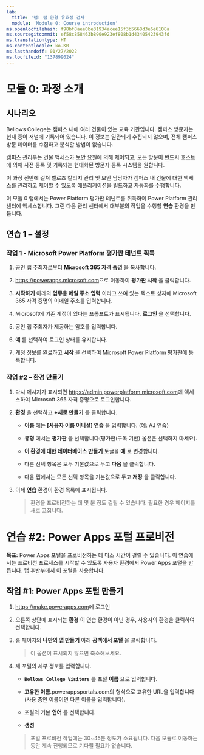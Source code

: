```yaml
---
lab:
  title: '랩: 랩 환경 유효성 검사'
  module: 'Module 0: Course introduction'
ms.openlocfilehash: f98bf8aee0be31934acee15f3b5668d3e6e6108a
ms.sourcegitcommit: ef58c858463b890e923ef808b1d43405423943fd
ms.translationtype: HT
ms.contentlocale: ko-KR
ms.lasthandoff: 01/27/2022
ms.locfileid: "137899024"
---
```

<a name="module-0-course-introduction"></a>모듈 0: 과정 소개
=================================

<a name="scenario"></a>시나리오
--------

Bellows College는 캠퍼스 내에 여러 건물이 있는 교육 기관입니다. 캠퍼스 방문자는 현재 종이 저널에 기록되어 있습니다. 이 정보는 일관되게 수집되지 않으며, 전체 캠퍼스 방문 데이터를 수집하고 분석할 방법이 없습니다.

캠퍼스 관리부는 건물 액세스가 보안 요원에 의해 제어되고, 모든 방문이 반드시 호스트에 의해 사전 등록 및 기록되는 현대화된 방문자 등록 시스템을 원합니다.

이 과정 전반에 걸쳐 벨로즈 칼리지 관리 및 보안 담당자가 캠퍼스 내 건물에 대한 액세스를 관리하고 제어할 수 있도록 애플리케이션을 빌드하고 자동화를 수행합니다.

이 모듈 0 랩에서는 Power Platform 평가판 테넌트를 취득하여 Power Platform 관리 센터에 액세스합니다. 그런 다음 관리 센터에서 대부분의  작업을 수행할 **연습** 환경을 만듭니다.

## <a name="exercise-1--setup"></a>연습 1 – 설정

### <a name="task-1---acquire-your-microsoft-power-platform-trial-tenant"></a>작업 1 - Microsoft Power Platform 평가판 테넌트 획득

1. 공인 랩 주최자로부터 **Microsoft 365 자격 증명** 을 복사합니다.

2. <https://powerapps.microsoft.com>으로 이동하여 **평가판 시작** 을 클릭합니다.

3. **시작하기** 아래의 **업무용 메일 주소 입력** 이라고 쓰여 있는 텍스트 상자에 Microsoft 365 자격 증명의 이메일 주소를 입력합니다.

4. Microsoft에 기존 계정이 있다는 프롬프트가 표시됩니다. **로그인** 을 선택합니다.

5. 공인 랩 주최자가 제공하는 암호를 입력합니다. 

6. **예** 를 선택하여 로그인 상태를 유지합니다.

7. 계정 정보를 완료하고 **시작** 을 선택하여 Microsoft Power Platform 평가판에 등록합니다.  

### <a name="task-2--create-environment"></a>작업 \#2 – 환경 만들기

1. 다시 메시지가 표시되면 <https://admin.powerplatform.microsoft.com>에 액세스하여 Microsoft 365 자격 증명으로 로그인합니다.

2. **환경** 을 선택하고 **+새로 만들기** 를 클릭합니다.

    - **이름** 에는 **[사용자 이름 이니셜] 연습** 을 입력합니다. (예: AJ 연습)
    
    - **유형** 에서는 **평가판** 을 선택합니다(평가판(구독 기반) 옵션은 선택하지 마세요).
    
    - **이 환경에 대한 데이터베이스 만들기** 토글을 **예** 로 변경합니다.
    
    - 다른 선택 항목은 모두 기본값으로 두고 **다음** 을 클릭합니다.
    
    - 다음 탭에서는 모든 선택 항목을 기본값으로 두고 **저장** 을 클릭합니다.

3. 이제 **연습** 환경이 환경 목록에 표시됩니다. 

    > 환경을 프로비전하는 데 몇 분 정도 걸릴 수 있습니다. 필요한 경우 페이지를 새로 고칩니다.

# <a name="exercise-2-provision-a-power-apps-portal"></a>연습 \#2: Power Apps 포털 프로비전

**목표:** Power Apps 포털을 프로비전하는 데 다소 시간이 걸릴 수 있습니다. 이 연습에서는 프로비전 프로세스를 시작할 수 있도록 사용자 환경에서 Power Apps 포털을 만듭니다. 랩 후반부에서 이 포털을 사용합니다.

## <a name="task-1-create-power-apps-portal"></a>작업 \#1: Power Apps 포털 만들기

1.  <https://make.powerapps.com>에 로그인

2.  오른쪽 상단에 표시되는 **환경** 이 연습 환경이 아닌 경우, 사용자의 환경을 클릭하여 선택합니다.

3.  홈 페이지의 **나만의 앱 만들기** 아래 **공백에서 포털** 을 클릭합니다.

    > 이 옵션이 표시되지 않으면 축소해보세요.

4.  새 포털의 세부 정보를 입력합니다.

    -   **```Bellows College Visitors```** 를 포털 **이름** 으로 입력합니다.

    -   **고유한 이름**.powerappsportals.com의 형식으로 고유한 URL을 입력합니다(사용 중인 이름이면 다른 이름을 입력합니다).

    -   포털의 기본  **언어** 를 선택합니다.

    -   **생성**

    > 포털 프로비전 작업에는 30~45분 정도가 소요됩니다. 다음 모듈로 이동하는 동안 계속 진행되므로 기다릴 필요가 없습니다.
